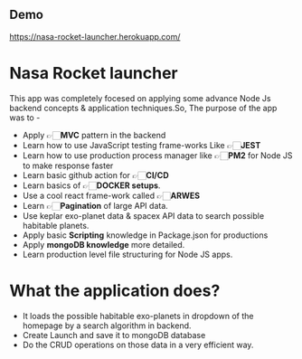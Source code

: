 
## Demo

https://nasa-rocket-launcher.herokuapp.com/


# Nasa Rocket launcher
This app was completely focesed on applying some advance Node Js backend concepts & application techniques.So, The purpose of the app was to -

- Apply 👉🏻<b>MVC</b> pattern in the backend
- Learn how to use JavaScript testing frame-works Like 👉🏻<b>JEST</b>
- Learn how to use production process manager like 👉🏻<b>PM2</b> for Node JS to make response faster
- Learn basic github action for 👉🏻<b>CI/CD</b>
- Learn basics of 👉🏻<b>DOCKER setups</b>. 
- Use a cool react frame-work called 👉🏻<b>ARWES</b>
- Learn 👉🏻<b>Pagination</b> of large API data.
- Use keplar exo-planet data & spacex API data to search possible habitable planets.
- Apply basic <b>Scripting</b> knowledge in Package.json for productions
- Apply <b>mongoDB knowledge</b> more detailed.
- Learn production level file structuring for Node JS apps.


# What the application does?

- It loads the possible habitable exo-planets in dropdown of the homepage by a search algorithm in backend.
- Create Launch and save it to mongoDB database
- Do the CRUD operations on those data in a very efficient way.
